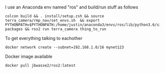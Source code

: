 I use an Anaconda env named "ros" and build/run stuff as follows
```
colcon build && . install/setup.zsh && source terra_camera/rmp_nav/set_envs.sh  && export PYTHONPATH=$PYTHONPATH:/home/justin/anaconda3/envs/ros/lib/python3.6/site-packages && ros2 run terra_camera thing_to_run
```

To get everything talking to eachother
```
docker network create --subnet=192.168.1.0/16 mynet123
```

Docker image available
```
docker pull jbwasse2/ros2:latest
```
